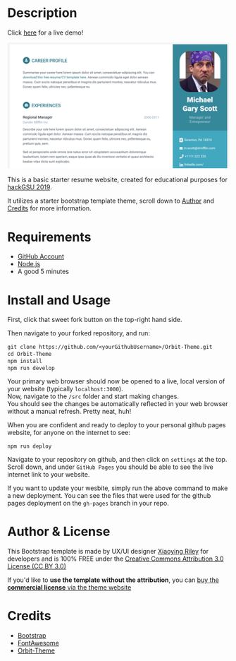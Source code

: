 # Description

Click [here](https://reddyman.github.io/Orbit-Theme/) for a live demo!

![website teaser](sample.png)

This is a basic starter resume website, created for educational purposes for [hackGSU 2019](http://hackgsu.com/).

It utilizes a starter bootstrap template theme, scroll down to [Author](#Author-&-License) and [Credits](#Credits) for more information.

# Requirements

- [GitHub Account](https://github.com/join)
- [Node.js](https://nodejs.org/en/download/)
- A good 5 minutes

# Install and Usage

First, click that sweet fork button on the top-right hand side.

Then navigate to your forked repository, and run:

```
git clone https://github.com/<yourGithubUsername>/Orbit-Theme.git
cd Orbit-Theme
npm install
npm run develop
```

Your primary web browser should now be opened to a live, local version of your website (typically `localhost:3000`).  
Now, navigate to the `/src` folder and start making changes.  
You should see the changes be automatically reflected in your web browser without a manual refresh. Pretty neat, huh!

When you are confident and ready to deploy to your personal github pages website, for anyone on the internet to see:

```
npm run deploy
```

Navigate to your repository on github, and then click on `settings` at the top. Scroll down, and under `GitHub Pages`
you should be able to see the live internet link to your website.

If you want to update your wesbite, simply run the above command to make a new deployment.
You can see the files that were used for the github pages deployment on the `gh-pages` branch in your repo.

# Author & License

This Bootstrap template is made by UX/UI designer [Xiaoying Riley](https://twitter.com/3rdwave_themes) for developers and is 100% FREE under the [Creative Commons Attribution 3.0 License (CC BY 3.0)](http://creativecommons.org/licenses/by/3.0/)

If you'd like to **use the template without the attribution**, you can [buy the **commercial license** via the theme website](https://themes.3rdwavemedia.com/bootstrap-templates/resume/orbit-free-resume-cv-bootstrap-theme-for-developers/)

# Credits

- [Bootstrap](http://getbootstrap.com/)
- [FontAwesome](http://fortawesome.github.io/Font-Awesome/)
- [Orbit-Theme](https://themes.3rdwavemedia.com/bootstrap-templates/resume/orbit-free-resume-cv-bootstrap-theme-for-developers/)
